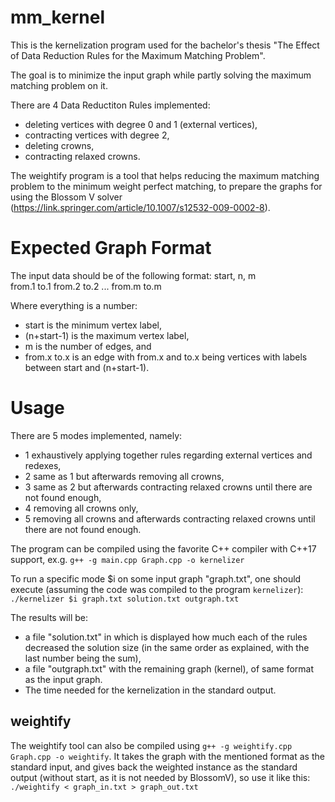 # mm_kernel
This is the kernelization program used for the bachelor's thesis 
"The Effect of Data Reduction Rules for the Maximum Matching Problem".

The goal is to minimize the input graph while partly solving the 
maximum matching problem on it.

There are 4 Data Reductiton Rules implemented:
* deleting vertices with degree 0 and 1 (external vertices),
* contracting vertices with degree 2,
* deleting crowns,
* contracting relaxed crowns.

The weightify program is a tool that helps reducing the maximum matching 
problem to the minimum weight perfect matching, to prepare the graphs for
using the Blossom V solver (https://link.springer.com/article/10.1007/s12532-009-0002-8).

# Expected Graph Format
The input data should be of the following format:
start, n, m  
from.1 to.1
from.2 to.2
...
from.m to.m

Where everything is a number:
* start is the minimum vertex label, 
* (n+start-1) is the maximum vertex label, 
* m is the number of edges, and
* from.x to.x is an edge with from.x and to.x being vertices with labels between start and (n+start-1).

# Usage
There are 5 modes implemented, namely:
* 1 exhaustively applying  together rules regarding external vertices and redexes,
* 2 same as 1 but afterwards removing all crowns,
* 3 same as 2 but afterwards contracting relaxed crowns until there are not found enough,
* 4 removing all crowns only,
* 5 removing all crowns and afterwards contracting relaxed crowns until there are not found enough.

The program can be compiled using the favorite C++ compiler with C++17 support, ex.g.
``` g++ -g main.cpp Graph.cpp -o kernelizer ```

To run a specific mode $i on some input graph "graph.txt", one should execute
(assuming the code was compiled to the program ```kernelizer```):
``` ./kernelizer $i graph.txt solution.txt outgraph.txt ```

The results will be:
* a file "solution.txt" in which is displayed how much each of the rules decreased the solution size
    (in the same order as explained, with the last number being the sum),
* a file "outgraph.txt" with the remaining graph (kernel), of same format as the input graph.
* The time needed for the kernelization in the standard output.

## weightify 
The weightify tool can also be compiled using ``` g++ -g weightify.cpp Graph.cpp -o weightify ```.
It takes the graph with the mentioned format as the standard input, and gives back the weighted 
instance as the standard output (without start, as it is not needed by BlossomV), so use it like this:
``` ./weightify < graph_in.txt > graph_out.txt ```